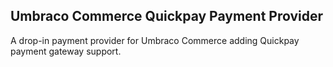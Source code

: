 ## Umbraco Commerce Quickpay Payment Provider

A drop-in payment provider for Umbraco Commerce adding Quickpay payment gateway support.